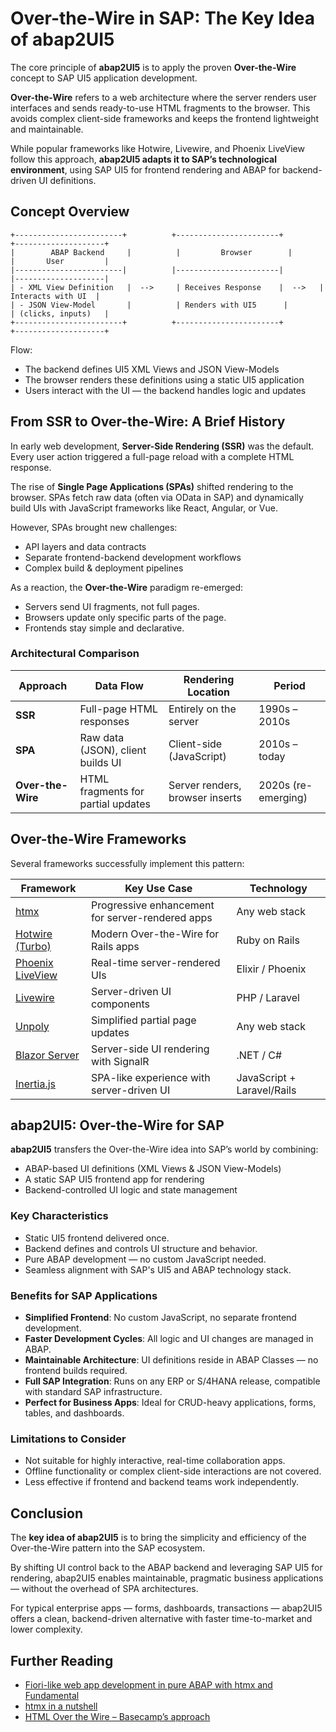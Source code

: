 # Over-the-Wire in SAP: The Key Idea of abap2UI5

The core principle of **abap2UI5** is to apply the proven **Over-the-Wire** concept to SAP UI5 application development.

**Over-the-Wire** refers to a web architecture where the server renders user interfaces and sends ready-to-use HTML fragments to the browser. This avoids complex client-side frameworks and keeps the frontend lightweight and maintainable.

While popular frameworks like Hotwire, Livewire, and Phoenix LiveView follow this approach, **abap2UI5 adapts it to SAP’s technological environment**, using SAP UI5 for frontend rendering and ABAP for backend-driven UI definitions.

## Concept Overview

```plaintext
+------------------------+          +-----------------------+        +--------------------+
|        ABAP Backend     |          |         Browser        |        |       User         |
|------------------------|          |-----------------------|        |--------------------|
| - XML View Definition   |  -->     | Receives Response    |  -->   | Interacts with UI  |
| - JSON View-Model       |          | Renders with UI5      |        | (clicks, inputs)   |
+------------------------+          +-----------------------+        +--------------------+
```
Flow:
- The backend defines UI5 XML Views and JSON View-Models
- The browser renders these definitions using a static UI5 application
- Users interact with the UI — the backend handles logic and updates

## From SSR to Over-the-Wire: A Brief History

In early web development, **Server-Side Rendering (SSR)** was the default. Every user action triggered a full-page reload with a complete HTML response.

The rise of **Single Page Applications (SPAs)** shifted rendering to the browser. SPAs fetch raw data (often via OData in SAP) and dynamically build UIs with JavaScript frameworks like React, Angular, or Vue.

However, SPAs brought new challenges:
- API layers and data contracts
- Separate frontend-backend development workflows
- Complex build & deployment pipelines

As a reaction, the **Over-the-Wire** paradigm re-emerged:
- Servers send UI fragments, not full pages.
- Browsers update only specific parts of the page.
- Frontends stay simple and declarative.

### Architectural Comparison

| Approach | Data Flow | Rendering Location | Period |
|----------|-----------|-------------------|--------|
| **SSR** | Full-page HTML responses | Entirely on the server | 1990s – 2010s |
| **SPA** | Raw data (JSON), client builds UI | Client-side (JavaScript) | 2010s – today |
| **Over-the-Wire** | HTML fragments for partial updates | Server renders, browser inserts | 2020s (re-emerging) |

## Over-the-Wire Frameworks

Several frameworks successfully implement this pattern:

| Framework | Key Use Case | Technology |
|-----------|--------------|------------|
| [htmx](https://htmx.org/) | Progressive enhancement for server-rendered apps | Any web stack |
| [Hotwire (Turbo)](https://hotwired.dev/) | Modern Over-the-Wire for Rails apps | Ruby on Rails |
| [Phoenix LiveView](https://hexdocs.pm/phoenix_live_view) | Real-time server-rendered UIs | Elixir / Phoenix |
| [Livewire](https://livewire.laravel.com/) | Server-driven UI components | PHP / Laravel |
| [Unpoly](https://unpoly.com/) | Simplified partial page updates | Any web stack |
| [Blazor Server](https://learn.microsoft.com/en-us/aspnet/core/blazor/) | Server-side UI rendering with SignalR | .NET / C# |
| [Inertia.js](https://inertiajs.com/) | SPA-like experience with server-driven UI | JavaScript + Laravel/Rails |

## abap2UI5: Over-the-Wire for SAP

**abap2UI5** transfers the Over-the-Wire idea into SAP’s world by combining:
- ABAP-based UI definitions (XML Views & JSON View-Models)
- A static SAP UI5 frontend app for rendering
- Backend-controlled UI logic and state management

### Key Characteristics
- Static UI5 frontend delivered once.
- Backend defines and controls UI structure and behavior.
- Pure ABAP development — no custom JavaScript needed.
- Seamless alignment with SAP's UI5 and ABAP technology stack.

### Benefits for SAP Applications

- **Simplified Frontend**: No custom JavaScript, no separate frontend development.
- **Faster Development Cycles**: All logic and UI changes are managed in ABAP.
- **Maintainable Architecture**: UI definitions reside in ABAP Classes — no frontend builds required.
- **Full SAP Integration**: Runs on any ERP or S/4HANA release, compatible with standard SAP infrastructure.
- **Perfect for Business Apps**: Ideal for CRUD-heavy applications, forms, tables, and dashboards.

### Limitations to Consider

- Not suitable for highly interactive, real-time collaboration apps.
- Offline functionality or complex client-side interactions are not covered.
- Less effective if frontend and backend teams work independently.

## Conclusion

The **key idea of abap2UI5** is to bring the simplicity and efficiency of the Over-the-Wire pattern into the SAP ecosystem.

By shifting UI control back to the ABAP backend and leveraging SAP UI5 for rendering, abap2UI5 enables maintainable, pragmatic business applications — without the overhead of SPA architectures.

For typical enterprise apps — forms, dashboards, transactions — abap2UI5 offers a clean, backend-driven alternative with faster time-to-market and lower complexity.

## Further Reading
- [Fiori-like web app development in pure ABAP with htmx and Fundamental](https://community.sap.com/t5/technology-blog-posts-by-members/fiori-like-web-app-development-in-pure-abap-with-htmx-and-fundamental/ba-p/13500763)
- [htmx in a nutshell](https://htmx.org/docs/#introduction)
- [HTML Over the Wire – Basecamp’s approach](https://signalvnoise.com/svn3/html-over-the-wire/)
